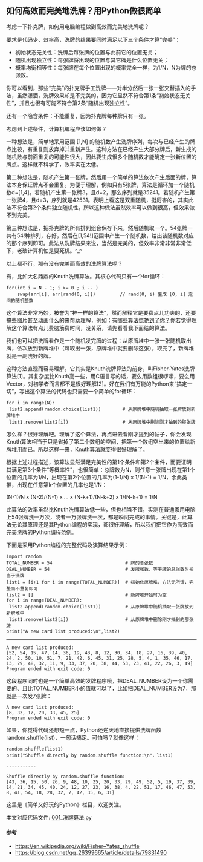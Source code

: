 ## 如何高效而完美地洗牌？用Python做很简单

考虑一下扑克牌，如何用电脑编程做到高效而完美地洗牌呢？

要求是代码少、效率高，洗牌的结果要同时满足以下三个条件才算“完美”：

* 初始状态无关性：洗牌后每张牌的位置与此前它的位置无关；
* 随机出现独立性：每张牌将出现的位置与其它牌是什么位置无关；
* 概率均衡相等性：每张牌在每个位置出现的概率完全一样，为1/N，N为牌的总张数。

你可以看到，那些“完美”的扑克牌手工洗牌——对半分然后一张一张交替插入的手法，虽然潇洒，洗牌效果却是不完美的，因为它显然不符合第1条“初始状态无关性”，并且也很有可能不符合第2条“随机出现独立性”。

还有一个隐含条件：不能重复，因为扑克牌每种牌只有一张。

考虑到上述条件，计算机编程应该如何做？

一种想法是，简单地采用范围 [1,N] 的随机数产生洗牌序列，每次与已经产生的牌点比较，有重复则放弃掉并重新产生。这种方法在已经产生大部分牌后，新生成的随机数与前面重复的可能性很大，因此要生成很多个随机数才能确定一张新位置的牌点。这样就不科学了，效率实在太低。

第二种想法是，随机产生第一张牌，然后用一个简单的算法依次产生后面的牌，算法本身保证牌点不会重复。为便于理解，例如只有5张牌，算法是循环加一个随机数d=[1,4]。若随机产生第一张牌3，且d=2，那么序列就是35241。若随机产生第一张牌4，且d=3，序列就是42531。表明上看这是双重随机，挺厉害的，其实此法不符合第2个条件独立随机性。所以这种做法虽然效率可以做到很高，但效果做不到完美。

第三种想法是，把扑克牌的所有排列组合保存下来，然后随机取一个。54张牌一共有54!种排列，存好，然后在[1,54!]范围中产生一个随机数，给出该随机数对应的那个序列即可。此法从洗牌结果来说，当然是完美的，但效率非常非常非常低下，老破计算机怕是要死机。^_^

以上都不行，那有没有完美而高效的洗牌算法呢？

有，比如大名鼎鼎的Knuth洗牌算法。其核心代码只有一个for循环：


```
for(int i = N - 1; i >= 0 ; i -- )
    swap(arr[i], arr[rand(0, i)])         // rand(0, i) 生成 [0, i] 之间的随机整数
```


这个算法非常巧妙，被誉为“神一样的算法”，然而解释它是要费点儿功夫的，还要搞些图片甚至动画什么的来帮助理解，例如：[有哪些算法惊艳到了你？](https://www.zhihu.com/question/26934313/answer/743798587)你若觉得理解这个算法有点儿费脑筋费时间，没关系，请先看看我下面给的算法。

我们也可以把洗牌看作是一个随机发完牌的过程：从原牌堆中一张一张随机取出牌，依次放到新牌堆中（每取出一张，原牌堆中就要删除这张），取完了，新牌堆就是一副洗好的牌。

这种方法直观而容易理解。它其实是Knuth洗牌算法的前身，叫Fisher-Yates洗牌算法[1]。其复杂度比Knuth高一些，用C语言写的话，要么用数组很啰嗦，要么用Vector，对初学者而言都不是很好理解[2]。好在我们有万能的Python来“搞定一切”，写出这个算法的代码也只需要一个简单的for循环：


```
for i in range(N):
 list2.append(random.choice(list1))        # 从原牌堆中随机抽取一张牌放到新牌堆中
 list1.remove(list2[i])                    # 从原牌堆中删除刚才抽到的那张牌
```


怎么样？很好理解吧。理解了这个算法，再点进去看刚才提到的帖子，你会发现Knuth算法相当于只是省掉了第二个数组的空间，把第一个数组空出来的位置给新牌堆用而已。所以这样一来，Knuth算法就变得很好理解了。

根据上述过程描述，该算法显然满足完美性的第1个条件和第2个条件，而要证明其满足第3个条件“等概率性”，也很简单：总牌数为N，则任意一张牌出现在第1个位置的几率为1/N，出现在第2个位置的几率为(1-1/N) x 1/(N-1) = 1/N，余此类推，出现在任意第k个位置的几率也是1/N：

(N-1)/N x (N-2)/(N-1) x ... x (N-k+1)/(N-k+2) x 1/(N-k+1) = 1/N

此算法的效率虽然比Knuth洗牌算法低一些，但也相当不错，实测在普通家用电脑上54张牌洗一万次，或者一万张牌洗一次，都是瞬间完成的事情。关键是，此算法无论其原理还是其Python编程的实现，都很好理解，所以我们把它作为高效而完美洗牌的Python编程范例。

下面是采用Python编程的完整代码及演算结果示例：


```
import random
TOTAL_NUMBER = 54                           # 牌的总张数
DEAL_NUMBER = 54                            # 发牌张数，等于牌的总张数时相当于洗牌
list1 = [i+1 for i in range(TOTAL_NUMBER)]  # 初始化原牌堆，方法无所谓，完整而不重复即可
list2 = []                                  # 新牌堆开始时为空
for i in range(DEAL_NUMBER):
 list2.append(random.choice(list1))         # 从原牌堆中随机抽取一张牌放到新牌堆中
 list1.remove(list2[i])                     # 从原牌堆中删除刚才抽到的那张牌
print("A new card list produced:\n",list2)
```

-----------

```
A new card list produced:
[52, 54, 15, 47, 14, 36, 19, 43, 8, 12, 30, 34, 18, 27, 16, 39, 40, 24, 2, 50, 10, 51, 7, 21, 42, 6, 45, 31, 25, 28, 5, 4, 1, 35, 46, 17, 13, 29, 48, 32, 11, 9, 33, 37, 20, 38, 44, 53, 23, 41, 22, 26, 3, 49]
Program ended with exit code: 0
```

这段程序同时也是一个简单高效的发牌程序哦，把DEAL_NUMBER设为一个你需要的、且比TOTAL_NUMBER小的值就可以了，比如把DEAL_NUMBER设为7，那就是一次发7张牌：

```
A new card list produced:
[8, 32, 12, 20, 33, 45, 25]
Program ended with exit code: 0
```

如果，你觉得代码还想短一点，Python还逆天地直接提供洗牌函数random.shuffle(list)，一句话搞定。可怕吗？就像这样：

```
random.shuffle(list1)
print("Shuffle directly by random.shuffle function:\n"，list1)

-----------

Shuffle directly by random.shuffle function:
[43, 36, 15, 50, 26, 9, 48, 10, 25, 20, 33, 29, 49, 52, 5, 19, 37, 39, 14, 21, 34, 45, 40, 24, 12, 27, 23, 16, 38, 4, 22, 51, 17, 46, 47, 53, 8, 41, 54, 18, 28, 32, 7, 42, 35, 6, 31]
```

这里是《简单又好玩的Python》栏目，欢迎关注。

本文对应代码文件: [001_洗牌算法.py](../代码文件/104_洗牌算法.py)

#### 参考

* https://en.wikipedia.org/wiki/Fisher–Yates_shuffle
* https://blog.csdn.net/qq_26399665/article/details/79831490
